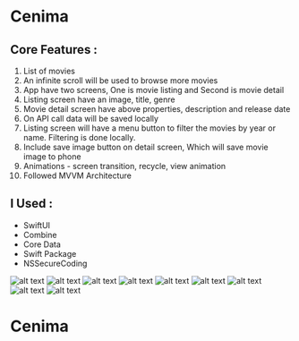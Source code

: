 # Cenima

## Core Features :
1. List of movies
2. An infinite scroll will be used to browse more movies
3. App have two screens, One is movie listing and Second is movie detail
4. Listing screen have an image, title, genre
5. Movie detail screen have above properties, description and release date
6. On API call data will be saved locally
7. Listing screen will have a menu button to filter the movies by year or name. Filtering is done locally.
8. Include save image button on detail screen, Which will save movie image to phone
9. Animations - screen transition, recycle, view animation
10. Followed MVVM Architecture 

## I Used :
- SwiftUI 
- Combine
- Core Data 
- Swift Package
- NSSecureCoding


![alt text](https://github.com/MdMugish/Cenima/blob/main/Screenshots/Dashboard_1.png)
![alt text](https://github.com/MdMugish/Cenima/blob/main/Screenshots/Dashboard_2.png)
![alt text](https://github.com/MdMugish/Cenima/blob/main/Screenshots/DetailView.png)
![alt text](https://github.com/MdMugish/Cenima/blob/main/Screenshots/ImageSaved.png)
![alt text](https://github.com/MdMugish/Cenima/blob/main/Screenshots/SearchMovie_1.png)
![alt text](https://github.com/MdMugish/Cenima/blob/main/Screenshots/SearchMovieViaNameOrYear.png)
![alt text](https://github.com/MdMugish/Cenima/blob/main/Screenshots/SearchMovieViaName.png)
![alt text](https://github.com/MdMugish/Cenima/blob/main/Screenshots/SearchMovieViaYear.png)
![alt text](https://github.com/MdMugish/Cenima/blob/main/Screenshots/MovieDetailsFromSearchMovie.png)


# Cenima
